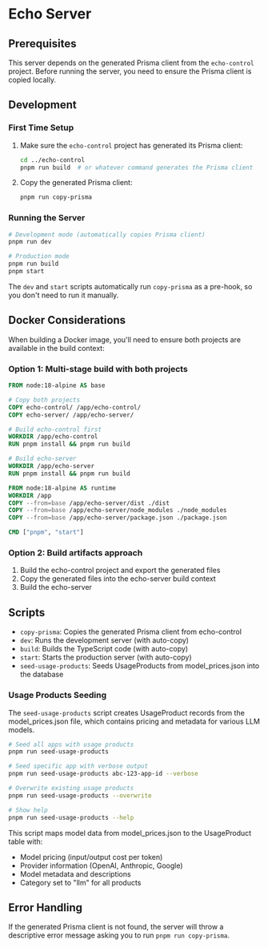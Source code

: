 # Echo Server

## Prerequisites

This server depends on the generated Prisma client from the `echo-control` project. Before running the server, you need to ensure the Prisma client is copied locally.

## Development

### First Time Setup

1. Make sure the `echo-control` project has generated its Prisma client:

   ```bash
   cd ../echo-control
   pnpm run build  # or whatever command generates the Prisma client
   ```

2. Copy the generated Prisma client:
   ```bash
   pnpm run copy-prisma
   ```

### Running the Server

```bash
# Development mode (automatically copies Prisma client)
pnpm run dev

# Production mode
pnpm run build
pnpm start
```

The `dev` and `start` scripts automatically run `copy-prisma` as a pre-hook, so you don't need to run it manually.

## Docker Considerations

When building a Docker image, you'll need to ensure both projects are available in the build context:

### Option 1: Multi-stage build with both projects

```dockerfile
FROM node:18-alpine AS base

# Copy both projects
COPY echo-control/ /app/echo-control/
COPY echo-server/ /app/echo-server/

# Build echo-control first
WORKDIR /app/echo-control
RUN pnpm install && pnpm run build

# Build echo-server
WORKDIR /app/echo-server
RUN pnpm install && pnpm run build

FROM node:18-alpine AS runtime
WORKDIR /app
COPY --from=base /app/echo-server/dist ./dist
COPY --from=base /app/echo-server/node_modules ./node_modules
COPY --from=base /app/echo-server/package.json ./package.json

CMD ["pnpm", "start"]
```

### Option 2: Build artifacts approach

1. Build the echo-control project and export the generated files
2. Copy the generated files into the echo-server build context
3. Build the echo-server

## Scripts

- `copy-prisma`: Copies the generated Prisma client from echo-control
- `dev`: Runs the development server (with auto-copy)
- `build`: Builds the TypeScript code (with auto-copy)
- `start`: Starts the production server (with auto-copy)
- `seed-usage-products`: Seeds UsageProducts from model_prices.json into the database

### Usage Products Seeding

The `seed-usage-products` script creates UsageProduct records from the model_prices.json file, which contains pricing and metadata for various LLM models.

```bash
# Seed all apps with usage products
pnpm run seed-usage-products

# Seed specific app with verbose output
pnpm run seed-usage-products abc-123-app-id --verbose

# Overwrite existing usage products
pnpm run seed-usage-products --overwrite

# Show help
pnpm run seed-usage-products --help
```

This script maps model data from model_prices.json to the UsageProduct table with:

- Model pricing (input/output cost per token)
- Provider information (OpenAI, Anthropic, Google)
- Model metadata and descriptions
- Category set to "llm" for all products

## Error Handling

If the generated Prisma client is not found, the server will throw a descriptive error message asking you to run `pnpm run copy-prisma`.
